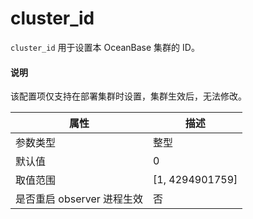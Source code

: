 cluster_id 
===============================

`cluster_id` 用于设置本 OceanBase 集群的 ID。

  <main id="notice" type='explain'>
    <h4>说明</h4>
    <p>该配置项仅支持在部署集群时设置，集群生效后，无法修改。</p>
  </main>


|      **属性**      |      **描述**       |
|------------------|-------------------|
| 参数类型             | 整型                |
| 默认值              | 0                 |
| 取值范围             | \[1, 4294901759\] |
| 是否重启 observer 进程生效 | 否                 |



